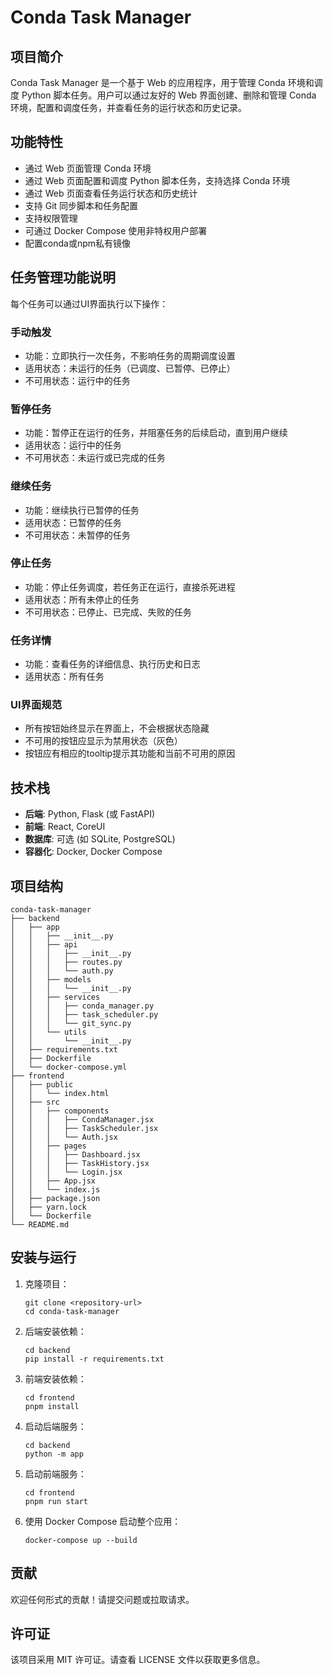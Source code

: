 # Conda Task Manager

## 项目简介

Conda Task Manager 是一个基于 Web 的应用程序，用于管理 Conda 环境和调度 Python 脚本任务。用户可以通过友好的 Web 界面创建、删除和管理 Conda 环境，配置和调度任务，并查看任务的运行状态和历史记录。

## 功能特性

- 通过 Web 页面管理 Conda 环境
- 通过 Web 页面配置和调度 Python 脚本任务，支持选择 Conda 环境
- 通过 Web 页面查看任务运行状态和历史统计
- 支持 Git 同步脚本和任务配置
- 支持权限管理
- 可通过 Docker Compose 使用非特权用户部署
- 配置conda或npm私有镜像

## 任务管理功能说明

每个任务可以通过UI界面执行以下操作：

### 手动触发
- 功能：立即执行一次任务，不影响任务的周期调度设置
- 适用状态：未运行的任务（已调度、已暂停、已停止）
- 不可用状态：运行中的任务

### 暂停任务
- 功能：暂停正在运行的任务，并阻塞任务的后续启动，直到用户继续
- 适用状态：运行中的任务
- 不可用状态：未运行或已完成的任务

### 继续任务
- 功能：继续执行已暂停的任务
- 适用状态：已暂停的任务
- 不可用状态：未暂停的任务

### 停止任务
- 功能：停止任务调度，若任务正在运行，直接杀死进程
- 适用状态：所有未停止的任务
- 不可用状态：已停止、已完成、失败的任务

### 任务详情
- 功能：查看任务的详细信息、执行历史和日志
- 适用状态：所有任务

### UI界面规范
- 所有按钮始终显示在界面上，不会根据状态隐藏
- 不可用的按钮应显示为禁用状态（灰色）
- 按钮应有相应的tooltip提示其功能和当前不可用的原因

## 技术栈

- **后端**: Python, Flask (或 FastAPI)
- **前端**: React, CoreUI
- **数据库**: 可选 (如 SQLite, PostgreSQL)
- **容器化**: Docker, Docker Compose

## 项目结构

```
conda-task-manager
├── backend
│   ├── app
│   │   ├── __init__.py
│   │   ├── api
│   │   │   ├── __init__.py
│   │   │   ├── routes.py
│   │   │   └── auth.py
│   │   ├── models
│   │   │   └── __init__.py
│   │   ├── services
│   │   │   ├── conda_manager.py
│   │   │   ├── task_scheduler.py
│   │   │   └── git_sync.py
│   │   └── utils
│   │       └── __init__.py
│   ├── requirements.txt
│   ├── Dockerfile
│   └── docker-compose.yml
├── frontend
│   ├── public
│   │   └── index.html
│   ├── src
│   │   ├── components
│   │   │   ├── CondaManager.jsx
│   │   │   ├── TaskScheduler.jsx
│   │   │   └── Auth.jsx
│   │   ├── pages
│   │   │   ├── Dashboard.jsx
│   │   │   ├── TaskHistory.jsx
│   │   │   └── Login.jsx
│   │   ├── App.jsx
│   │   └── index.js
│   ├── package.json
│   ├── yarn.lock
│   └── Dockerfile
└── README.md
```

## 安装与运行

1. 克隆项目：

   ```
   git clone <repository-url>
   cd conda-task-manager
   ```
2. 后端安装依赖：

   ```
   cd backend
   pip install -r requirements.txt
   ```
3. 前端安装依赖：

   ```
   cd frontend
   pnpm install
   ```
4. 启动后端服务：

   ```
   cd backend
   python -m app
   ```
5. 启动前端服务：

   ```
   cd frontend
   pnpm run start
   ```
6. 使用 Docker Compose 启动整个应用：

   ```
   docker-compose up --build
   ```

## 贡献

欢迎任何形式的贡献！请提交问题或拉取请求。

## 许可证

该项目采用 MIT 许可证。请查看 LICENSE 文件以获取更多信息。
